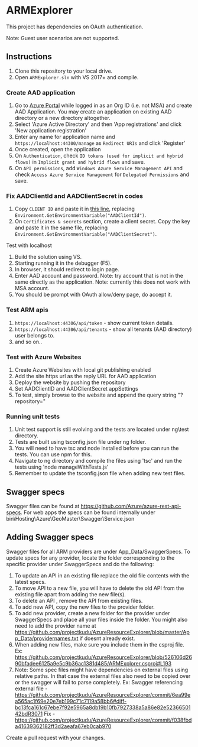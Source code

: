 # ARMExplorer
This project has dependencies on OAuth authentication.

Note: Guest user scenarios are not supported.

## Instructions
1. Clone this repository to your local drive.
2. Open `ARMExplorer.sln` with VS 2017+ and compile.

### Create AAD application
1. Go to [Azure Portal](https://portal.azure.com/) while logged in as an Org ID (i.e. not MSA) and create AAD Application. You may create an application on existing AAD directory or a new directory altogether.
1. Select 'Azure Active Directory' and then 'App registrations' and click 'New application registration'
1. Enter any name for application name and `https://localhost:44300/manage` as `Redirect URIs` and click 'Register'
1. Once created, open the application
1. On `Authentication`, check `ID tokens (used for implicit and hybrid flows)` in `Implicit grant and hybrid flows` and save.
1. On `API permissions`, add `Windows Azure Service Management API` and check `Access Azure Service Management` for `Delegated Permissions` and save.

### Fix AADClientId and AADClientSecret in codes
1. Copy `CLIENT ID` and paste it in [this line](https://github.com/projectkudu/ARMExplorer/blob/master/Modules/ARMOAuthModule.cs#L38), replacing `Environment.GetEnvironmentVariable("AADClientId")`.
2. On `Certificates & secrets` section, create a client secret. Copy the key and paste it in the same file, replacing `Environment.GetEnvironmentVariable("AADClientSecret")`.


Test with localhost
1. Build the solution using VS.
1. Starting running it in the debugger (F5).
1. In browser, it should redirect to login page.
1. Enter AAD account and password.
  Note: try account that is not in the same directly as the application.
  Note: currently this does not work with MSA account.
1. You should be prompt with OAuth allow/deny page, do accept it.

### Test ARM apis
1. `https://localhost:44306/api/token` - show current token details.
2. `https://localhost:44306/api/tenants` - show all tenants (AAD directory) user belongs to.
3. and so on..

### Test with Azure Websites
1. Create Azure Websites with local git publishing enabled
2. Add the site https url as the reply URL for AAD application
3. Deploy the website by pushing the repository
4. Set AADClientID and AADClientSecret appSettings
5. To test, simply browse to the website and append the query string "?repository=<url of your Git repository>"

### Running unit tests
1. Unit test support is still evolving and the tests are located under ng\test directory.
2. Tests are built using tsconfig.json file under ng folder.
3. You will need to have tsc and node installed before you can run the tests. You can use npm for this.
4. Navigate to ng directory and compile the files using 'tsc' and run the tests using 'node manageWithTests.js'
5. Remember to update the tsconfig.json file when adding new test files.

## Swagger specs
Swagger files can be found at https://github.com/Azure/azure-rest-api-specs. For web apps the specs can be found internally under bin\Hosting\Azure\GeoMaster\Swagger\Service.json

## Adding Swagger specs

Swagger files for all ARM providers are under App_Data/SwaggerSpecs. To update specs for any provider, locate the folder corresponding to the specific provider under SwaggerSpecs and do the following:
1. To update an API in an existing file replace the old file contents with the latest specs. 
2. To move API to a new file, you will have to delete the old API from the existing file apart from adding the new file(s). 
3. To delete an API , remove the API from existing files.
4. To add new API, copy the new files to the provider folder.
5. To add new provider, create a new folder for the provider under SwaggerSpecs and place all your files inside the folder. You might also need to add the provider name at https://github.com/projectkudu/AzureResourceExplorer/blob/master/App_Data/providernames.txt if doesnt already exist.
6. When adding new files, make sure you include them in the csproj file. Ex: https://github.com/projectkudu/AzureResourceExplorer/blob/526106d2690bfadee6125a9e5c9b36ac1381d485/ARMExplorer.csproj#L193
7. Note: Some spec files might have dependencies on external files using relative paths. In that case the external files also need to be copied over or the swagger will fail to parse completely.
  Ex: Swagger referencing external file - https://github.com/projectkudu/AzureResourceExplorer/commit/6ea99ea565ac1f69e20e7eb199c71c7119a58bb6#diff-bc13fca161c67ebe7f92e5965a8db19b10fb7927338a5a86e82e5236650142bdR3071
      Fix - https://github.com/projectkudu/AzureResourceExplorer/commit/f038fbda41639362182ff3d2aeafa67eb0cab970

Create a pull request with your changes.


